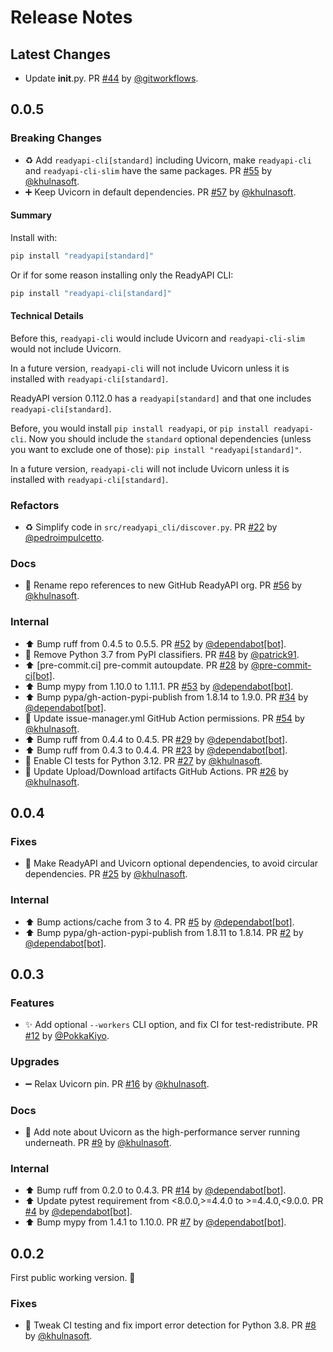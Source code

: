 # Release Notes

## Latest Changes

* Update __init__.py. PR [#44](https://github.com/readyapi/readyapi-cli/pull/44) by [@gitworkflows](https://github.com/gitworkflows).

## 0.0.5

### Breaking Changes

* ♻️ Add `readyapi-cli[standard]` including Uvicorn, make `readyapi-cli` and `readyapi-cli-slim` have the same packages. PR [#55](https://github.com/readyapi/readyapi-cli/pull/55) by [@khulnasoft](https://github.com/khulnasoft).
* ➕ Keep Uvicorn in default dependencies. PR [#57](https://github.com/readyapi/readyapi-cli/pull/57) by [@khulnasoft](https://github.com/khulnasoft).

#### Summary

Install with:

```bash
pip install "readyapi[standard]"
```

Or if for some reason installing only the ReadyAPI CLI:

```bash
pip install "readyapi-cli[standard]"
```

#### Technical Details

Before this, `readyapi-cli` would include Uvicorn and `readyapi-cli-slim` would not include Uvicorn.

In a future version, `readyapi-cli` will not include Uvicorn unless it is installed with `readyapi-cli[standard]`.

ReadyAPI version 0.112.0 has a `readyapi[standard]` and that one includes `readyapi-cli[standard]`.

Before, you would install `pip install readyapi`, or `pip install readyapi-cli`. Now you should include the `standard` optional dependencies (unless you want to exclude one of those): `pip install "readyapi[standard]"`.

In a future version, `readyapi-cli` will not include Uvicorn unless it is installed with `readyapi-cli[standard]`.

### Refactors

* ♻️ Simplify code in `src/readyapi_cli/discover.py`. PR [#22](https://github.com/khulnasoft/readyapi-cli/pull/22) by [@pedroimpulcetto](https://github.com/pedroimpulcetto).

### Docs

* 🚚 Rename repo references to new GitHub ReadyAPI org. PR [#56](https://github.com/readyapi/readyapi-cli/pull/56) by [@khulnasoft](https://github.com/khulnasoft).

### Internal

* ⬆ Bump ruff from 0.4.5 to 0.5.5. PR [#52](https://github.com/readyapi/readyapi-cli/pull/52) by [@dependabot[bot]](https://github.com/apps/dependabot).
* 🔧 Remove Python 3.7 from PyPI classifiers. PR [#48](https://github.com/readyapi/readyapi-cli/pull/48) by [@patrick91](https://github.com/patrick91).
* ⬆ [pre-commit.ci] pre-commit autoupdate. PR [#28](https://github.com/readyapi/readyapi-cli/pull/28) by [@pre-commit-ci[bot]](https://github.com/apps/pre-commit-ci).
* ⬆ Bump mypy from 1.10.0 to 1.11.1. PR [#53](https://github.com/readyapi/readyapi-cli/pull/53) by [@dependabot[bot]](https://github.com/apps/dependabot).
* ⬆ Bump pypa/gh-action-pypi-publish from 1.8.14 to 1.9.0. PR [#34](https://github.com/readyapi/readyapi-cli/pull/34) by [@dependabot[bot]](https://github.com/apps/dependabot).
* 👷 Update issue-manager.yml GitHub Action permissions. PR [#54](https://github.com/khulnasoft/readyapi-cli/pull/54) by [@khulnasoft](https://github.com/khulnasoft).
* ⬆ Bump ruff from 0.4.4 to 0.4.5. PR [#29](https://github.com/khulnasoft/readyapi-cli/pull/29) by [@dependabot[bot]](https://github.com/apps/dependabot).
* ⬆ Bump ruff from 0.4.3 to 0.4.4. PR [#23](https://github.com/khulnasoft/readyapi-cli/pull/23) by [@dependabot[bot]](https://github.com/apps/dependabot).
* 👷 Enable CI tests for Python 3.12. PR [#27](https://github.com/khulnasoft/readyapi-cli/pull/27) by [@khulnasoft](https://github.com/khulnasoft).
* 👷 Update Upload/Download artifacts GitHub Actions. PR [#26](https://github.com/khulnasoft/readyapi-cli/pull/26) by [@khulnasoft](https://github.com/khulnasoft).

## 0.0.4

### Fixes

* 🔧 Make ReadyAPI and Uvicorn optional dependencies, to avoid circular dependencies. PR [#25](https://github.com/khulnasoft/readyapi-cli/pull/25) by [@khulnasoft](https://github.com/khulnasoft).

### Internal

* ⬆ Bump actions/cache from 3 to 4. PR [#5](https://github.com/khulnasoft/readyapi-cli/pull/5) by [@dependabot[bot]](https://github.com/apps/dependabot).
* ⬆ Bump pypa/gh-action-pypi-publish from 1.8.11 to 1.8.14. PR [#2](https://github.com/khulnasoft/readyapi-cli/pull/2) by [@dependabot[bot]](https://github.com/apps/dependabot).

## 0.0.3

### Features

* ✨ Add optional `--workers` CLI option, and fix CI for test-redistribute. PR [#12](https://github.com/khulnasoft/readyapi-cli/pull/12) by [@PokkaKiyo](https://github.com/PokkaKiyo).

### Upgrades

* ➖ Relax Uvicorn pin. PR [#16](https://github.com/khulnasoft/readyapi-cli/pull/16) by [@khulnasoft](https://github.com/khulnasoft).

### Docs

* 📝 Add note about Uvicorn as the high-performance server running underneath. PR [#9](https://github.com/khulnasoft/readyapi-cli/pull/9) by [@khulnasoft](https://github.com/khulnasoft).

### Internal

* ⬆ Bump ruff from 0.2.0 to 0.4.3. PR [#14](https://github.com/khulnasoft/readyapi-cli/pull/14) by [@dependabot[bot]](https://github.com/apps/dependabot).
* ⬆ Update pytest requirement from <8.0.0,>=4.4.0 to >=4.4.0,<9.0.0. PR [#4](https://github.com/khulnasoft/readyapi-cli/pull/4) by [@dependabot[bot]](https://github.com/apps/dependabot).
* ⬆ Bump mypy from 1.4.1 to 1.10.0. PR [#7](https://github.com/khulnasoft/readyapi-cli/pull/7) by [@dependabot[bot]](https://github.com/apps/dependabot).

## 0.0.2

First public working version. 🚀

### Fixes

* 👷 Tweak CI testing and fix import error detection for Python 3.8. PR [#8](https://github.com/khulnasoft/readyapi-cli/pull/8) by [@khulnasoft](https://github.com/khulnasoft).
